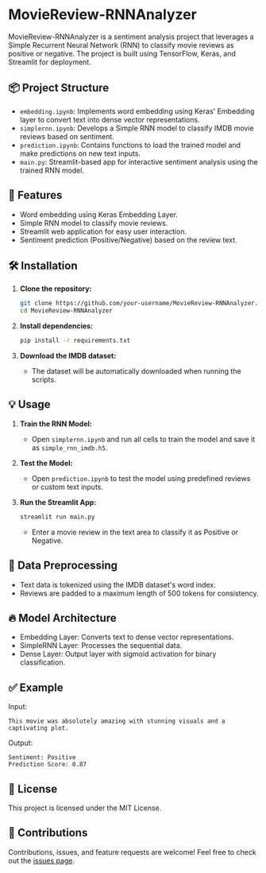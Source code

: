 # MovieReview-RNNAnalyzer

MovieReview-RNNAnalyzer is a sentiment analysis project that leverages a Simple Recurrent Neural Network (RNN) to classify movie reviews as positive or negative. The project is built using TensorFlow, Keras, and Streamlit for deployment.

## 📦 Project Structure

* `embedding.ipynb`: Implements word embedding using Keras' Embedding layer to convert text into dense vector representations.
* `simplernn.ipynb`: Develops a Simple RNN model to classify IMDB movie reviews based on sentiment.
* `prediction.ipynb`: Contains functions to load the trained model and make predictions on new text inputs.
* `main.py`: Streamlit-based app for interactive sentiment analysis using the trained RNN model.

## 🚀 Features

* Word embedding using Keras Embedding Layer.
* Simple RNN model to classify movie reviews.
* Streamlit web application for easy user interaction.
* Sentiment prediction (Positive/Negative) based on the review text.

## 🛠️ Installation

1. **Clone the repository:**

   ```bash
   git clone https://github.com/your-username/MovieReview-RNNAnalyzer.git
   cd MovieReview-RNNAnalyzer
   ```

2. **Install dependencies:**

   ```bash
   pip install -r requirements.txt
   ```

3. **Download the IMDB dataset:**

   * The dataset will be automatically downloaded when running the scripts.

## 💡 Usage

1. **Train the RNN Model:**

   * Open `simplernn.ipynb` and run all cells to train the model and save it as `simple_rnn_imdb.h5`.

2. **Test the Model:**

   * Open `prediction.ipynb` to test the model using predefined reviews or custom text inputs.

3. **Run the Streamlit App:**

   ```bash
   streamlit run main.py
   ```

   * Enter a movie review in the text area to classify it as Positive or Negative.

## 📂 Data Preprocessing

* Text data is tokenized using the IMDB dataset's word index.
* Reviews are padded to a maximum length of 500 tokens for consistency.

## 🔥 Model Architecture

* Embedding Layer: Converts text to dense vector representations.
* SimpleRNN Layer: Processes the sequential data.
* Dense Layer: Output layer with sigmoid activation for binary classification.

## ✅ Example

Input:

```
This movie was absolutely amazing with stunning visuals and a captivating plot.
```

Output:

```
Sentiment: Positive
Prediction Score: 0.87
```

## 📝 License

This project is licensed under the MIT License.

## 🤝 Contributions

Contributions, issues, and feature requests are welcome! Feel free to check out the [issues page](https://github.com/your-username/MovieReview-RNNAnalyzer/issues).
